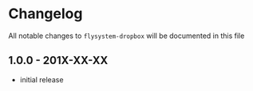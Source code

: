 # Changelog

All notable changes to `flysystem-dropbox` will be documented in this file

## 1.0.0 - 201X-XX-XX

- initial release
